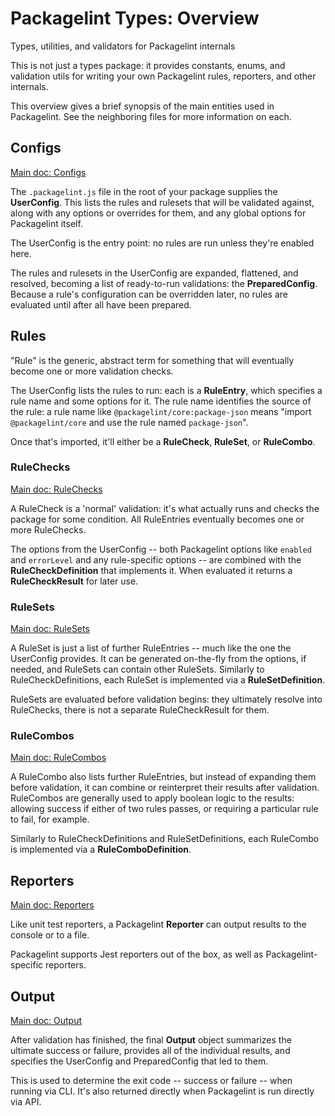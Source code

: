 # Packagelint Types: Overview

Types, utilities, and validators for Packagelint internals

This is not just a types package: it provides constants, enums, and validation utils for writing your own Packagelint
rules, reporters, and other internals.

This overview gives a brief synopsis of the main entities used in Packagelint.
See the neighboring files for more information on each.

## Configs

[Main doc: Configs](./configs.md)

The `.packagelint.js` file in the root of your package supplies the **UserConfig**. This lists the rules and rulesets that
will be validated against, along with any options or overrides for them, and any global options for Packagelint itself.

The UserConfig is the entry point: no rules are run unless they're enabled here.

The rules and rulesets in the UserConfig are expanded, flattened, and resolved, becoming a list of ready-to-run
validations: the **PreparedConfig**. Because a rule's configuration can be overridden later, no rules are evaluated
until after all have been prepared.

## Rules

"Rule" is the generic, abstract term for something that will eventually become one or more validation checks.

The UserConfig lists the rules to run: each is a **RuleEntry**, which specifies a rule name and some options for it.
The rule name identifies the source of the rule: a rule name like `@packagelint/core:package-json` means
"import `@packagelint/core` and use the rule named `package-json`".

Once that's imported, it'll either be a **RuleCheck**, **RuleSet**, or **RuleCombo**.

### RuleChecks

[Main doc: RuleChecks](./rule-checks.md)

A RuleCheck is a 'normal' validation: it's what actually runs and checks the package for some condition.
All RuleEntries eventually becomes one or more RuleChecks.

The options from the UserConfig -- both Packagelint options like `enabled` and `errorLevel` and any rule-specific
options -- are combined with the **RuleCheckDefinition** that implements it. When evaluated it returns a
**RuleCheckResult** for later use.

### RuleSets

[Main doc: RuleSets](./rule-sets.md)

A RuleSet is just a list of further RuleEntries -- much like the one the UserConfig provides. It can be generated
on-the-fly from the options, if needed, and RuleSets can contain other RuleSets. Similarly to RuleCheckDefinitions,
each RuleSet is implemented via a **RuleSetDefinition**.

RuleSets are evaluated before validation begins: they ultimately resolve into RuleChecks, there is not a separate
RuleCheckResult for them.

### RuleCombos

[Main doc: RuleCombos](./rule-combos.md)

A RuleCombo also lists further RuleEntries, but instead of expanding them before validation, it can combine or
reinterpret their results after validation. RuleCombos are generally used to apply boolean logic to the results:
allowing success if either of two rules passes, or requiring a particular rule to fail, for example.

Similarly to RuleCheckDefinitions and RuleSetDefinitions, each RuleCombo is implemented via a **RuleComboDefinition**.

## Reporters

[Main doc: Reporters](./reporters.md)

Like unit test reporters, a Packagelint **Reporter** can output results to the console or to a file.

Packagelint supports Jest reporters out of the box, as well as Packagelint-specific reporters.

## Output

[Main doc: Output](./output.md)

After validation has finished, the final **Output** object summarizes the ultimate success or failure,
provides all of the individual results, and specifies the UserConfig and PreparedConfig that led to them.

This is used to determine the exit code -- success or failure -- when running via CLI.
It's also returned directly when Packagelint is run directly via API.
